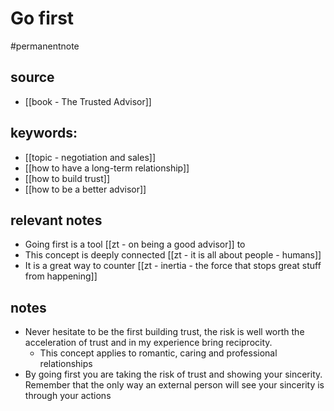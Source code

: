 # Go first
#permanentnote

##  source
- [[book - The Trusted Advisor]]
## keywords:
- [[topic - negotiation and sales]]
- [[how to have a long-term relationship]]
- [[how to build trust]]
- [[how to be a better advisor]]
## relevant notes
- Going first is a tool [[zt - on being a good advisor]] to 
- This concept is deeply connected  [[zt - it is all about people - humans]]
- It is a great way to counter [[zt - inertia - the force that stops great stuff from happening]]
## notes
- Never hesitate to be the first building trust, the risk is well worth the acceleration of trust and in my experience bring reciprocity.
	- This concept applies to romantic, caring and professional relationships
- By going first you are taking the risk of trust and showing your sincerity. Remember that the only way an external person will see your sincerity is through your actions
